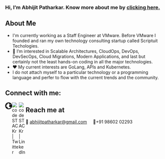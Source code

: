 ### Hi, I’m Abhijit Patharkar. Know more about me by <a href="https://abhijit-patharkar.github.io/">clicking here.</a>

About Me
---
- I'm currently working as a Staff Engineer at VMware. Before VMware I founded and ran my own technology consulting startup called Scriptuit Techologies.
- :eyes: I’m interested in Scalable Architectures, CloudOps, DevOps, DevSecOps, Cloud Migrations, Modern Applications, and last but certainly not the least hands-on coding in all the major technologies.
- :heart: My current interests are GoLang, APIs and Kubernetes.
- I do not attach myself to a particular technology or a programming language and perfer to flow with the current trends and the community.

Connect with me:
---
[<img align="left" alt="codeSTACKr.com" width="22px" src="https://raw.githubusercontent.com/iconic/open-iconic/master/svg/globe.svg" />][website]
[<img align="left" alt="codeSTACKr | Twitter" width="22px" src="https://cdn.jsdelivr.net/npm/simple-icons@v3/icons/twitter.svg" />][twitter]
[<img align="left" alt="codeSTACKr | LinkedIn" width="22px" src="https://cdn.jsdelivr.net/npm/simple-icons@v3/icons/linkedin.svg" />][linkedin]


Reach me at
---
:email: abhijitpatharkar@gmail.com &nbsp;&nbsp;&nbsp;  :iphone:+91 98602 02293


[website]: https://abhijit-patharkar.github.io/
[twitter]: https://twitter.com/abhijit_86
[linkedin]: http://in.linkedin.com/in/abhijit-patharkar